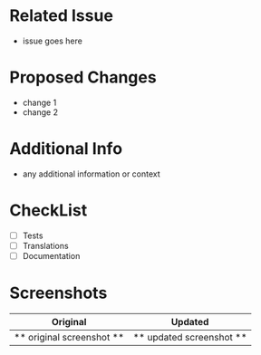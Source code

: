 # Related Issue
- issue goes here

# Proposed Changes
- change 1
- change 2

# Additional Info
- any additional information or context

# CheckList
- [ ] Tests
- [ ] Translations
- [ ] Documentation

# Screenshots

Original             |   Updated
:----------------------------:|:--------------------------:
** original screenshot **     |   ** updated screenshot **